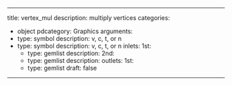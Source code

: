 
---
title: vertex_mul
description: multiply vertices
categories:
  - object
pdcategory: Graphics
arguments:
  - type: symbol
    description: v, c, t, or n
  - type: symbol
    description: v, c, t, or n
inlets:
  1st:
    - type: gemlist
      description:
  2nd:
    - type: gemlist
      description:
outlets:
  1st:
    - type: gemlist
draft: false
---

